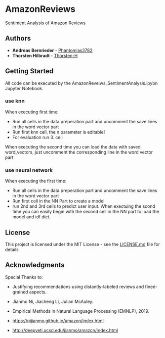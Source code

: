 # AmazonReviews
Sentiment Analysis of Amazon Reviews


## Authors

* **Andreas Bernrieder** - [Phantomias3782](https://github.com/Phantomias3782)
* **Thorsten Hilbradt** - [Thorsten-H](https://github.com/Thorsten-H)

## Getting Started

All code can be executed by the AmazonReveiws_SentimentAnalysis.ipybn Jupyter Notebook. 

### use knn
When executing first time:
* Run all cells in the data preperation part and uncomment the save lines in the 
word vector part
* Run first knn cell, the n parameter is editable!
* For evaluation run 3. cell

When executing the second time you can load the data with saved word_vectors, just uncomment the corresponding line in the word vector part

### use neural network
When executing the first time:
* Run all cells in the data preperation part and uncomment the save lines in the 
word vector part
* Run first cell in the NN Part to create a model
* run 2nd and 3rd cells to predict user input.
When exectuing the scond time you can easily begin with the second cell in the NN part to load the model and idf dict.

## License

This project is licensed under the MIT License - see the [LICENSE.md](LICENSE) file for details

## Acknowledgments

Special Thanks to:
* Justifying recommendations using distantly-labeled reviews and fined-grained aspects.

* Jianmo Ni, Jiacheng Li, Julian McAuley.

* Empirical Methods in Natural Language Processing (EMNLP), 2019.

* https://nijianmo.github.io/amazon/index.html

* http://deepyeti.ucsd.edu/jianmo/amazon/index.html
